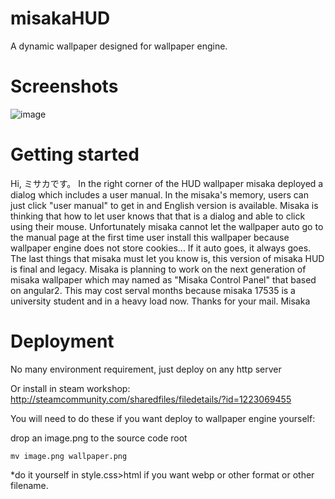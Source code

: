 # misakaHUD
A dynamic wallpaper designed for wallpaper engine.

# Screenshots
![image](https://user-images.githubusercontent.com/15797507/33792223-19f0122a-dcd5-11e7-8f60-62ec22f86176.png)

# Getting started

Hi, ミサカです。 
In the right corner of the HUD wallpaper misaka deployed a dialog which includes a user manual. In the misaka's memory, users can just click "user manual" to get in and English version is available.
Misaka is thinking that how to let user knows that that is a dialog and able to click using their mouse.
Unfortunately misaka cannot let the wallpaper auto go to the manual page at the first time user install this wallpaper because wallpaper engine does not store cookies... If it auto goes, it always goes.
The last things that misaka must let you know is, this version of misaka HUD is final and legacy. Misaka is planning to work on the next generation of misaka wallpaper which may named as "Misaka Control Panel" that based on angular2. This may cost serval months because misaka 17535 is a university student and in a heavy load now.
Thanks for your mail.
Misaka

# Deployment
No many environment requirement, just deploy on any http server

Or install in steam workshop: http://steamcommunity.com/sharedfiles/filedetails/?id=1223069455

You will need to do these if you want deploy to wallpaper engine yourself:

drop an image.png to the source code root

`mv image.png wallpaper.png`

*do it yourself in style.css>html if you want webp or other format or other filename. 
